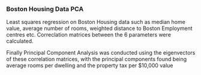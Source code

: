 ### Boston Housing Data PCA

Least squares regression on Boston Housing data such as median home value, average number of rooms, weighted distance to Boston Employment centres etc. Correclation matrices between the 6 parameters were calculated.

Finally Principal Component Analysis was conducted using the eigenvectors of these correlation matrices, with the principal components found being average rooms per dwelling and the property tax per $10,000 value
